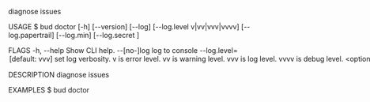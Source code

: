 diagnose issues

USAGE
  $ bud doctor [-h] [--version] [--log] [--log.level v|vv|vvv|vvvv]
    [--log.papertrail] [--log.min] [--log.secret <value>]

FLAGS
  -h, --help               Show CLI help.
  --[no-]log               log to console
  --log.level=<option>     [default: vvv] set log verbosity. `v` is error level.
                           `vv` is warning level. `vvv` is log level. `vvvv` is
                           debug level.
                           <options: v|vv|vvv|vvvv>
  --[no-]log.min           remove formatting from logged objects
  --[no-]log.papertrail    preserve logger output
  --log.secret=<value>...  [default: [REDACTED]/source
                           s/@repo/markdown-kit] hide matching strings from
                           logging output
  --version                Show CLI version.

DESCRIPTION
  diagnose issues

EXAMPLES
  $ bud doctor